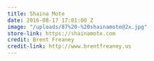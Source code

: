 ```yaml
---
title: Shaina Mote
date: 2016-08-17 17:01:00 Z
image: "/uploads/87%20-%20shainamote@2x.jpg"
store-link: https://shainamote.com
credit: Brent Freaney
credit-link: http://www.brentfreaney.us
---
```


